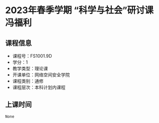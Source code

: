 # 2023年春季学期 “科学与社会”研讨课 冯福利






## 课程信息

- 课程号：FS1001.9D
- 学分：1
- 教学类型：理论课
- 开课单位：网络空间安全学院
- 课程类别：通修
- 课程层次：本科计划内课程

## 上课时间

```
None
```


